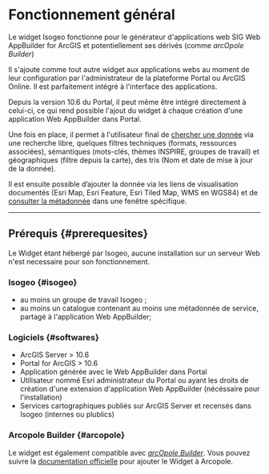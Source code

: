 # Fonctionnement général

Le widget Isogeo fonctionne pour le générateur d'applications web SIG Web AppBuilder for ArcGIS et potentiellement ses dérivés (comme _arcOpole Builder_)

Il s'ajoute comme tout autre widget aux applications webs au moment de leur configuration par l'administrateur de la plateforme Portal ou ArcGIS Online. Il est parfaitement intégré à l'interface des applications.

Depuis la version 10.6 du Portal, il peut même être intégré directement à celui-ci, ce qui rend possible l'ajout du widget à chaque création d'une application Web AppBuilder dans Portal.

Une fois en place, il permet à l'utilisateur final de [chercher une donnée](/usage/search.md) via une recherche libre, quelques filtres techniques (formats, ressources associées), sémantiques (mots-clés, thèmes INSPIRE, groupes de travail) et géographiques (filtre depuis la carte), des tris (Nom et date de mise à jour de la donnée). 

Il est ensuite possible d’ajouter la donnée via les liens de visualisation documentés (Esri Map, Esri Feature, Esri Tiled Map, WMS en WGS84) et de [consulter la métadonnée](/usage/metadata.md) dans une fenêtre spécifique.

---

## Prérequis {#prerequesites}

Le Widget étant hébergé par Isogeo, aucune installation sur un serveur Web n'est necessaire pour son fonctionnement. 

### Isogeo {#isogeo}

* au moins un groupe de travail Isogeo ;
* au moins un catalogue contenant au moins une métadonnée de service, partagé à l'application Web AppBuilder;

### Logiciels {#softwares}

* ArcGIS Server > 10.6
* Portal for ArcGIS > 10.6
* Application générée avec le Web AppBuilder dans Portal
* Utilisateur nommé Esri administrateur du Portal ou ayant les droits de création d'une extension d'application Web AppBuilder (nécéssaire pour l'installation)
* Services cartographiques publiés sur ArcGIS Server et recensés dans Isogeo (internes ou plublics)

### Arcopole Builder {#arcopole}

Le widget est également compatible avec [_arcOpole Builder_](https://www.arcopole.fr/generateur-applications-arcopole-builder.aspx). Vous pouvez suivre la [documentation officielle](https://www.arcopole.fr/aide/builder/v1.4/guides/utilisation/#!avance/AjouterWidgetTier/AjouterWidgetTier.md) pour ajouter le Widget à Arcopole. 